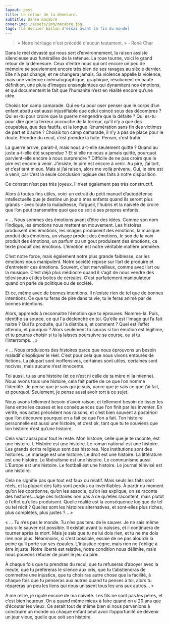 ```yaml
---
layout: post
title: Le retour de la démesure.
subtitle: Danse macabre
cover-img: /assets/img/macabre.jpg
tags: [Le dernier ballon d'essai avant la fin du monde]
---
```


> « Notre héritage n'est précédé d'aucun testament. » - René Char

Dans le réel dévasté qui nous sert d’environnement, la raison assiste silencieuse aux funérailles de la retenue. La roue tourne, voici le grand retour de la démesure. Ceux d’entre nous qui ont encore un peu de mémoire se souviennent encore très bien de ses ravages au siècle dernier. Elle n’a pas changé, et ne changera jamais. Sa violence appelle la violence, mais une violence cinématographique, graphique, résolument en haute définition, une pluie d’images ensanglantées qui dynamitent nos émotions, et qui documentent le fait que l’humanité n’est en réalité encore qu’une idée.

Choisis ton camp camarade. Qui es-tu pour oser penser que le corps d’un enfant abattu est aussi injustifiable que celui coincé sous des décombres ? Qui es-tu pour croire que la guerre n’engendre que la défaite ? Qui es-tu pour dire que la terreur accouche de la terreur, qu’il n’y a que des coupables, que des fautifs, et la longue l’énumération sans fin des victimes de part et d’autre ? Choisis ton camp camarade, il n’y a pas de place pour le doute. Prendre du recul, c’est prendre la fuite. Penser, c’est trahir.

La guerre arrive, parait-il, mais nous a-t-elle seulement quitté ? Quand au juste a-t-elle été suspendue ? Et si elle ne nous a jamais quitté, pourquoi parvient-elle encore à nous surprendre ? Difficile de ne pas croire que le pire est encore à venir. J’insiste, le pire est encore à venir. Au pire, j’ai tort, et c’est tant mieux. Mais si j’ai raison, alors me voilà prévenu. Oui, le pire est à venir, car c’est la seule conclusion logique des faits à notre disposition.

Ce constat n’est pas très joyeux. Il n’est également pas très constructif. 

Alors à toutes fins utiles, voici un extrait du petit manuel d’autodéfense intellectuelle que je destine un jour à mes enfants quand ils seront plus grands - avec toute la maladresse, l’orgueil, l’hubris et la naïveté de croire que l’on peut transmettre quoi que ce soit à ses propres enfants.

« … Nous sommes des émotions avant d’être des idées. Comme son nom l’indique, les émotions nous mettent en mouvement. Les histoires produisent des émotions, les images produisent des émotions, la musique produit des émotions, un visage produit des émotions, le son de la voix produit des émotions, un parfum ou un gout produisent des émotions, ce texte produit des émotions. L’émotion est notre véritable matière première. 

C’est notre force, mais également notre plus grande faiblesse, car les émotions nous manipulent. Notre société repose sur l’art de produire et d’entretenir ces émotions. Souvent, c’est merveilleux, comme avec l’art ou la musique. C’est déjà plus médiocre quand il s’agit de nous vendre des téléviseurs et des boites de céréales. C’est parfaitement manipulateur quand on parle de politique ou de société. 

Et ce, même avec de bonnes intentions. Il n’existe rien de tel que de bonnes intentions. Ce que tu feras de pire dans ta vie, tu le feras animé par de bonnes intentions.

Alors, apprends à reconnaitre l’émotion que tu éprouves. Nomme-la. Puis, identifie sa source, ce qui l'a déclenché en toi. Qu’elle est l’image qui l’a fait naitre ? Qui l’a produite, qui l’a distribué, et comment ? Quel est l’effet attendu, et pourquoi ? Alors seulement tu sauras si ton émotion est légitime, et tu pourras choisir si tu la laisses poursuivre sa course, ou si tu l’interromps… »

« … Nous produisons des histoires parce que nous éprouvons un besoin maladif d’expliquer le réel. C’est pour cela que nous vivons entourés de fictions. La plupart sont inoffensives, certaines sont utiles, certaines sont nocives, mais aucune n’est innocente. 

Toi aussi, tu as une histoire (et ce n’est ni celle de ta mère ni la mienne). Nous avons tous une histoire, cela fait partie de ce que l’on nomme l’identité. Je pense que je sais qui je suis, parce que je sais ce que j’ai fait, et pourquoi. Seulement, je pense aussi avoir tort à ce sujet. 

Nous avons tellement besoin d’avoir raison, et tellement besoin de tisser les liens entre les causes et les conséquences que l’on finit par les inventer. En vérité, nos actes précèdent nos raisons, et c’est bien souvent à postériori que l’on découvre pourquoi on a fait ce que l’on a fait. Ton histoire personnelle est aussi une histoire, et c’est ok, tant que tu te souviens que ton histoire n’est qu’une histoire.

Cela vaut aussi pour tout le reste. Mon histoire, celle que je te raconte, est une histoire. L’Histoire est une histoire. Le roman national est une histoire. Les grands écrits religieux sont des histoires. Nos institutions sont des histoires. Le mariage est une histoire. Le droit est une histoire. La littérature est une histoire. Le libéralisme est une histoire. Le communisme aussi. L’Europe est une histoire. Le football est une histoire. Le journal télévisé est une histoire. 

Cela ne signifie pas que tout est faux ou relatif. Mais seuls les faits sont réels, et la plupart des faits sont perdus ou invérifiables. À partir du moment qu’on les coordonne, qu’on les associe, qu’on les explique, on se raconte des histoires. Juge ces histoires non pas à ce qu’elles racontent, mais plutôt à l’effet qu’elles produisent. Quelle réalité est la conséquence logique de tel ou tel récit ? Quelles sont les histoires alternatives, et sont-elles plus riches, plus complètes, plus justes ?... »

« … Tu n’es pas le monde. Tu n’es pas tenu de le sauver. Je ne sais même pas si le sauver est possible. Il existait avant tu naisses, et il continuera de tourner après ta mort. Mais je sais que tu ne lui dois rien, et tu ne me dois rien non plus. Néanmoins, si c’est possible, essaie de ne pas alourdir la peine qu’il porte sur ses épaules. L’injustice règne, mais rien ne t’oblige à être injuste. Notre liberté est relative, notre condition nous délimite, mais nous pouvons refuser de jouer le jeu du pire.

À chaque fois que tu prendras du recul, que tu refuseras d’aboyer avec la meute, que tu préféreras le silence aux cris, que tu t’abstiendras de commettre une injustice, que tu choisiras autre chose que la facilité, à chaque fois que tu penseras aux autres quand tu penses à toi, alors tu répareras un peu les liens qui nous unissent tous les uns aux autres… »

A me relire, je rigole encore de ma naïveté. Les fils ne sont pas les pères, et c’est bien heureux. On a quand même mieux à faire quand on a 20 ans que d’écouter les vieux. Ce serait tout de même bien si nous parvenions à construire un monde où chaque enfant peut avoir l’opportunité de devenir un jour vieux, quelle que soit son histoire.

